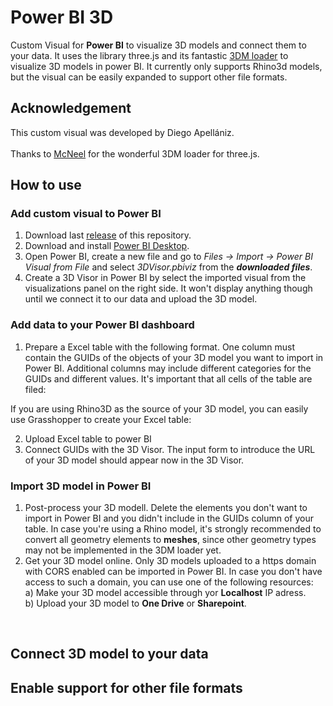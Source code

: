# Power BI 3D
Custom Visual for **Power BI** to visualize 3D models and connect them to your data. It uses the library three.js and its fantastic [3DM loader](https://threejs.org/docs/#examples/en/loaders/3DMLoader) to visualize 3D models in power BI. It currently only supports Rhino3d models, but the visual can be easily expanded to support other file formats.
<br />

## Acknowledgement
This custom visual was developed by Diego Apellániz.<br/> <br/> 
Thanks to [McNeel](https://discourse.mcneel.com/t/3dmloader-for-three-js/107702) for the wonderful 3DM loader for three.js.

## How to use
### Add custom visual to Power BI
1) Download last [release](https://github.com/diego-apellaniz/PowerBI3D/releases) of this repository.
2) Download and install [Power BI Desktop](https://www.microsoft.com/store/productId/9NTXR16HNW1T).
3) Open Power BI, create a new file and go to *Files -> Import -> Power BI Visual from File* and select *3DVisor.pbiviz* from the ***downloaded files***.
4) Create a 3D Visor in Power BI by select the imported visual from the visualizations panel on the right side. It won't display anything though until we connect it to our data and upload the 3D model. <br />
### Add data to your Power BI dashboard
1) Prepare a Excel table with the following format. One column must contain the GUIDs of the objects of your 3D model you want to import in Power BI. Additional columns may include different categories for the GUIDs and different values. It's important that all cells of the table are filed:

If you are using Rhino3D as the source of your 3D model, you can easily use Grasshopper to create your Excel table:

2) Upload Excel table to power BI
3) Connect GUIDs with the 3D Visor. The input form to introduce the URL of your 3D model should appear now in the 3D Visor.

### Import 3D model in Power BI
1) Post-process your 3D modell. Delete the elements you don't want to import in Power BI and you didn't include in the GUIDs column of your table. In case you're using a Rhino model, it's strongly recommended to convert all geometry elements to **meshes**, since other geometry types may not be implemented in the 3DM loader yet.
2) Get your 3D model online. Only 3D models uploaded to a https domain with CORS enabled can be imported in Power BI. In case you don't have access to such a domain, you can use one of the following resources:</br>
   a) Make your 3D model accessible through yor **Localhost** IP adress.</br>
   b) Upload your 3D model to **One Drive** or **Sharepoint**.
<br />

## Connect 3D model to your data


## Enable support for other file formats

